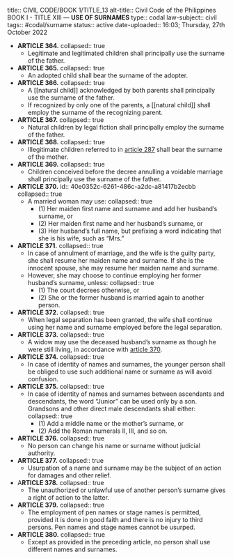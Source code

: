 title:: CIVIL CODE/BOOK 1/TITLE_13
alt-title:: Civil Code of the Philippines BOOK I - TITLE XIII —  **USE OF SURNAMES**
type:: codal
law-subject:: civil
tags:: #codal/surname
status:: active
date-uploaded:: 16:03; Thursday, 27th October 2022

- **ARTICLE 364.**
  collapsed:: true
	- Legitimate and legitimated children shall principally use the surname of the father.
- **ARTICLE 365.**
  collapsed:: true
	- An adopted child shall bear the surname of the adopter.
- **ARTICLE 366.**
  collapsed:: true
	- A [[natural child]] acknowledged by both parents shall principally use the surname of the father.
	- If recognized by only one of the parents, a [[natural child]] shall employ the surname of the recognizing parent.
- **ARTICLE 367.**
  collapsed:: true
	- Natural children by legal fiction shall principally employ the surname of the father.
- **ARTICLE 368.**
  collapsed:: true
	- Illegitimate children referred to in [article 287](((2ba77fad-69f6-4a99-9ab6-8b8052760c5f))) shall bear the surname of the mother.
- **ARTICLE 369.**
  collapsed:: true
	- Children conceived before the decree annulling a voidable marriage shall principally use the surname of the father.
- **ARTICLE 370.**
  id:: 40e0352c-6261-486c-a2dc-a81417b2ecbb
  collapsed:: true
	- A married woman may use:
	  collapsed:: true
		- (1) Her maiden first name and surname and add her husband’s surname, or
		- (2) Her maiden first name and her husband’s surname, or
		- (3) Her husband’s full name, but prefixing a word indicating that she is his wife, such as “Mrs.”
- **ARTICLE 371.**
  collapsed:: true
	- In case of annulment of marriage, and the wife is the guilty party, she shall resume her maiden name and surname. If she is the innocent spouse, she may resume her maiden name and surname.
	- However, she may choose to continue employing her former husband’s surname, unless:
	  collapsed:: true
		- (1) The court decrees otherwise, or
		- (2) She or the former husband is married again to another person.
- **ARTICLE 372.**
  collapsed:: true
	- When legal separation has been granted, the wife shall continue using her name and surname employed before the legal separation.
- **ARTICLE 373.**
  collapsed:: true
	- A widow may use the deceased husband’s surname as though he were still living, in accordance with [article 370](((40e0352c-6261-486c-a2dc-a81417b2ecbb))).
- **ARTICLE 374.**
  collapsed:: true
	- In case of identity of names and surnames, the younger person shall be obliged to use such additional name or surname as will avoid confusion.
- **ARTICLE 375.**
  collapsed:: true
	- In case of identity of names and surnames between ascendants and descendants, the word “Junior” can be used only by a son. Grandsons and other direct male descendants shall either:
	  collapsed:: true
		- (1) Add a middle name or the mother’s surname, or
		- (2) Add the Roman numerals II, III, and so on.
- **ARTICLE 376.**
  collapsed:: true
	- No person can change his name or surname without judicial authority.
- **ARTICLE 377.**
  collapsed:: true
	- Usurpation of a name and surname may be the subject of an action for damages and other relief.
- A**RTICLE 378.**
  collapsed:: true
	- The unauthorized or unlawful use of another person’s surname gives a right of action to the latter.
- **ARTICLE 379.**
  collapsed:: true
	- The employment of pen names or stage names is permitted, provided it is done in good faith and there is no injury to third persons. Pen names and stage names cannot be usurped.
- **ARTICLE 380.**
  collapsed:: true
	- Except as provided in the preceding article, no person shall use different names and surnames.